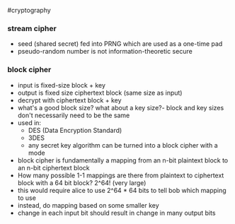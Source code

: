#cryptography
### stream cipher
- seed (shared secret) fed into PRNG which are used as a one-time pad 
- pseudo-random number is not information-theoretic secure
### block cipher
- input is fixed-size block + key
- output is fixed size ciphertext block (same size as input)
- decrypt with ciphertext block + key
- what's a good block size? what about a key size?- block and key sizes don't necessarily need to be the same
- used in: 
	- DES (Data Encryption Standard)
	- 3DES
	- any secret key algorithm can be turned into a block cipher with a mode
- block cipher is fundamentally a mapping from an n-bit plaintext block to an n-bit ciphertext block
- How many possible 1-1 mappings are there from plaintext to ciphertext block with a 64 bit block? 2^64! (very large)
- this would require alice to use 2^64 \* 64 bits to tell bob which mapping to use
- instead, do mapping based on some smaller key
- change in each input bit should result in change in many output bits
